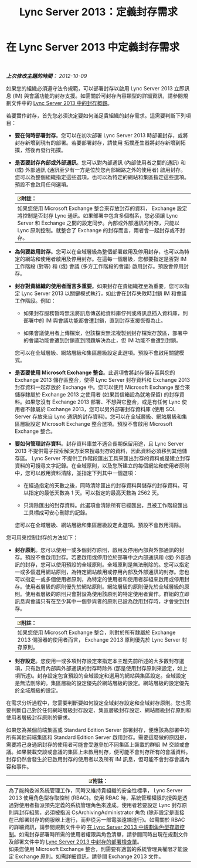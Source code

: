 ﻿---
title: Lync Server 2013：定義封存需求
TOCTitle: 定義組織的封存需求
ms:assetid: ce0fc0f6-7704-4b80-bf19-a1fa9818fc7a
ms:mtpsurl: https://technet.microsoft.com/zh-tw/library/JJ205276(v=OCS.15)
ms:contentKeyID: 49292344
ms.date: 08/10/2015
mtps_version: v=OCS.15
ms.translationtype: HT
---

# 在 Lync Server 2013 中定義封存需求

 

_**上次修改主題的時間：** 2012-10-09_

如果您的組織必須遵守法令規範，可以部署封存以啟用 Lync Server 2013 立即訊息 (IM) 與會議功能的封存支援。如需關於可封存內容類型的詳細資訊，請參閱規劃文件中的 [Lync Server 2013 中的封存概觀](lync-server-2013-overview-of-archiving.md)。

若要實作封存，首先您必須決定要如何滿足貴組織的封存需求。這需要判斷下列項目：

  - **要在何時部署封存**。您可以在初次部署 Lync Server 2013 時部署封存，或將封存新增到現有的部署。若要部署封存，請使用 拓撲產生器將封存新增到拓撲，然後再發行拓撲。

  - **是否要封存內部或外部通訊**。您可以對內部通訊 (內部使用者之間的通訊) 和 (或) 外部通訊 (通訊至少有一方是位於您內部網路之外的使用者) 啟用封存。您可以為整個組織指定這些選項，也可以為特定的網站和集區指定這些選項。預設不會啟用任何選項。
    
    <table>
    <thead>
    <tr class="header">
    <th><img src="images/Gg398811.note(OCS.15).gif" title="note" alt="note" />附註：</th>
    </tr>
    </thead>
    <tbody>
    <tr class="odd">
    <td>如果您使用 Microsoft Exchange 整合來存放封存的資料， Exchange 設定將控制是否封存 Lync 通訊。如果部署中包含多個樹系，您必須讓 Lync Server 和 Exchange 之間的設定同步。內部或外部通訊的封存，只能以 Lync 原則控制。就整合了 Exchange 的封存而言，兩者會一起封存或不封存。</td>
    </tr>
    </tbody>
    </table>


  - **為何要啟用封存**。您可以在全域層級為整個部署啟用及停用封存，也可以為特定的網站和使用者啟用及停用封存。在這每一個層級，您都要指定是否對 IM 工作階段 (對等) 和 (或) 會議 (多方工作階段的會議) 啟用封存。預設會停用封存。

  - **封存對貴組織的使用者而言多重要**。如果封存在貴組織裡至為重要，您可以指定 Lync Server 2013 以關鍵模式執行，如此會在封存失敗時封鎖 IM 和會議工作階段。例如：
    
      - 如果封存服務暫時無法將訊息傳送給資料庫佇列或將訊息插入資料庫，則部署中的 IM 與會議功能都會遭封鎖，直到封存支援恢復為止。
    
      - 如果會議使用者上傳檔案，但該檔案無法複製到封存檔案存放區，部署中的會議功能會遭到封鎖直到問題解決為止，但 IM 功能不會遭到封鎖。
    
    您可以在全域層級、網站層級和集區層級設定此選項。預設不會啟用關鍵模式。

  - **是否要使用 Microsoft Exchange 整合**。此選項會將封存儲存區與您的 Exchange 2013 儲存區整合，使得 Lync Server 封存資料和 Exchange 2013 封存資料一起存放於 Exchange 中。您可以使用 Microsoft Exchange 整合來儲存隸屬於 Exchange 2013 之使用者 (如果其信箱設為就地保留) 的封存資料。如果您沒有 Exchange 2013 部署、不想與它整合，或是有任何 Lync 使用者不隸屬於 Exchange 2013，您可以另外部署封存資料庫 (使用 SQL Server 存放來自 Lync 通訊的封存資料)。您可以在全域層級、網站層級和集區層級設定 Microsoft Exchange 整合選項。預設不會啟用 Microsoft Exchange 整合。

  - **要如何管理封存資料**。封存資料庫並不適合長期保留用途，且 Lync Server 2013 不提供電子探索解決方案來搜尋封存的資料，因此資料必須移到其他儲存區。 Lync Server 不提供工作階段匯出工具來匯出封存的資料或是建立封存資料的可搜尋文字記錄。在全域原則，以及您所建立的每個網站和使用者原則中，您可以啟用資料清除，並指定下列其中一個選項：
    
      - 在經過指定的天數之後，同時清除匯出的封存資料與儲存的封存資料。可以指定的最低天數為 1 天。可以指定的最高天數為 2562 天。
    
      - 只清除匯出的封存資料。此選項會清除所有已經匯出，且被工作階段匯出工具標成可安心刪除的記錄。
    
    您可以在全域層級、網站層級和集區層級設定此選項。預設不會啟用清除。

您可用來控制封存的方法如下：

  - **封存原則**。您可以使用一或多個封存原則，啟用及停用內部與外部通訊的封存。預設不會啟用封存。若要啟用或停用位於部署中之內部通訊和 (或) 外部通訊的封存，您可以使用預設的全域原則。全域原則是無法刪除的。您可以指定一或多個選用網站原則，為特定網站啟用或停用內部及外部通訊的封存。您也可以指定一或多個使用者原則，為特定的使用者和使用者群組來啟用或停用封存。使用者層級的原則優先於網站原則。網站層級的原則優先於全域層級的原則。使用者層級的原則只會對設為使用該原則的特定使用者實作。群組的立即訊息與會議只有在至少其中一個參與者的原則已設為啟用封存時，才會受到封存。
    
    <table>
    <thead>
    <tr class="header">
    <th><img src="images/Gg398811.note(OCS.15).gif" title="note" alt="note" />附註：</th>
    </tr>
    </thead>
    <tbody>
    <tr class="odd">
    <td>如果您使用 Microsoft Exchange 整合，則對於所有隸屬於 Exchange 2013 伺服器的使用者而言， Exchange 2013 原則優先於 Lync Server 封存原則。</td>
    </tr>
    </tbody>
    </table>


  - **封存設定**。您使用一或多項封存設定來指定本主題先前所述的大多數封存選項，只有啟用內部與外部通訊的封存時除外 (那是使用封存原則來設定，如上項所述)。封存設定包含預設的全域設定和選用的網站與集區設定。全域設定是無法刪除的。集區層級的設定優先於網站層級的設定。網站層級的設定優先於全域層級的設定。

在需求分析過程中，您需要判斷要如何設定全域封存設定和全域封存原則。您也需要判斷自己對於任何網站層級封存設定、集區層級封存設定、網站層級封存原則和使用者層級封存原則的需求。

如果您為某個前端集區或 Standard Edition Server 部署封存，便應該為部署中的所有其他前端集區和 Standard Edition Server 啟用封存。需要這麼做的原因是，需要將己身通訊封存的使用者可能會受邀參加不同集區上裝載的群組 IM 交談或會議。如果裝載交談或會議的集區上未啟用封存，便可能不會封存所有的會議資料。封存仍然會發生於已啟用封存的使用者以及所有 IM 訊息，但可能不會封存會議內容和事件。

<table>
<thead>
<tr class="header">
<th><img src="images/Gg398811.note(OCS.15).gif" title="note" alt="note" />附註：</th>
</tr>
</thead>
<tbody>
<tr class="odd">
<td>為了能夠委派系統管理工作，同時又維持貴組織的安全性標準， Lync Server 2013 使用角色型存取控制 (RBAC)。使用 RBAC 時，系統管理權限的授與是透過對使用者指派預先定義的系統管理角色來達成。使用者若要設定 Lync 封存原則與封存組態，必須被指派 CsArchivingAdministrator 角色 (除非設定是直接在已部署封存的伺服器上進行，而非從另一部電腦遠端進行)。如需關於 RBAC 的詳細資訊，請參閱規劃文件中的 <a href="lync-server-2013-planning-for-role-based-access-control.md">在 Lync Server 2013 中規劃角色型存取控制</a>。如需封存部署時所需的使用者權限與角色清單，請參閱同時出現在規劃文件及部署文件中的 <a href="lync-server-2013-deployment-checklist-for-archiving.md">Lync Server 2013 中封存的部署檢查單</a>。<br />
如果您使用 Microsoft Exchange 整合，則需要有適當的系統管理員權限才能設定 Exchange 原則。如需詳細資訊，請參閱 Exchange 2013 文件。</td>
</tr>
</tbody>
</table>


